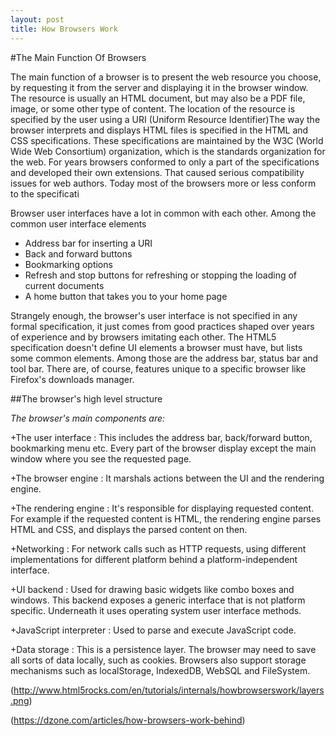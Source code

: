 ```yaml
---
layout: post
title: How Browsers Work
---
```


#The Main Function Of Browsers

The main function of a browser is to present the web resource you choose, by requesting it from the server and displaying it in the browser window. The resource is usually an HTML document, but may also be a PDF file, image, or some other type of content. The location of the resource is specified by the user using a URI (Uniform Resource Identifier)The way the browser interprets and displays HTML files is specified in the HTML and CSS specifications. These specifications are maintained by the W3C (World Wide Web Consortium) organization, which is the standards organization for the web. For years browsers conformed to only a part of the specifications and developed their own extensions. That caused serious compatibility issues for web authors. Today most of the browsers more or less conform to the specificati

Browser user interfaces have a lot in common with each other. Among the common user interface elements 

- Address bar for inserting a URI
- Back and forward buttons
- Bookmarking options
- Refresh and stop buttons for refreshing or stopping the loading of current documents
- A home button that takes you to your home page

Strangely enough, the browser's user interface is not specified in any formal specification, it just comes from good practices shaped over years of experience and by browsers imitating each other. The HTML5 specification doesn't define UI elements a browser must have, but lists some common elements. Among those are the address bar, status bar and tool bar. There are, of course, features unique to a specific browser like Firefox's downloads manager.

##The browser's high level structure

*The browser's main components are:*

+The user interface : This includes the address bar, back/forward button, bookmarking menu etc. Every part of the browser display except the main window where you see the requested page.

+The browser engine : It marshals actions between the UI and the rendering engine.

+The rendering engine : It's responsible for displaying requested content. For example if the requested content is HTML, the rendering engine parses HTML and CSS, and displays the parsed content on then.

+Networking : For network calls such as HTTP requests, using different implementations for different platform behind a platform-independent interface.

+UI backend</b> : Used for drawing basic widgets like combo boxes and windows. This backend exposes a generic interface that is not platform specific. Underneath it uses operating system user interface methods.

+JavaScript interpreter : Used to parse and execute JavaScript code.

+Data storage : This is a persistence layer. The browser may need to save all sorts of data locally, such as cookies. Browsers also support storage mechanisms such as localStorage, IndexedDB, WebSQL and FileSystem.

(http://www.html5rocks.com/en/tutorials/internals/howbrowserswork/layers.png)

(https://dzone.com/articles/how-browsers-work-behind)</p>
